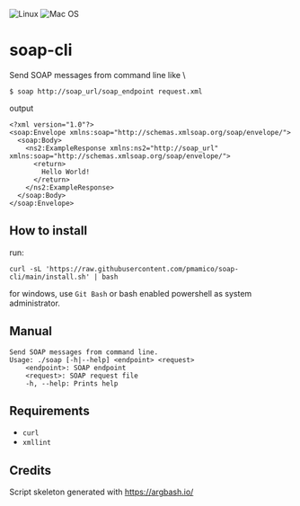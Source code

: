 

![Linux](https://img.shields.io/badge/Linux-FCC624?style=for-the-badge&logo=linux&logoColor=black)
![Mac OS](https://img.shields.io/badge/mac%20os-000000?style=for-the-badge&logo=macos&logoColor=F0F0F0)  

# soap-cli
Send SOAP messages from command line like \\
```
$ soap http://soap_url/soap_endpoint request.xml
```
output
```
<?xml version="1.0"?>
<soap:Envelope xmlns:soap="http://schemas.xmlsoap.org/soap/envelope/">
  <soap:Body>
    <ns2:ExampleResponse xmlns:ns2="http://soap_url" xmlns:soap="http://schemas.xmlsoap.org/soap/envelope/">
      <return>
       	Hello World!
      </return>
    </ns2:ExampleResponse>
  </soap:Body>
</soap:Envelope>
```


## How to install

run: 
```
curl -sL 'https://raw.githubusercontent.com/pmamico/soap-cli/main/install.sh' | bash
```
for windows, use `Git Bash` or bash enabled powershell as system administrator.

    
## Manual
```
Send SOAP messages from command line.
Usage: ./soap [-h|--help] <endpoint> <request>
	<endpoint>: SOAP endpoint
	<request>: SOAP request file
	-h, --help: Prints help
```

## Requirements

* `curl` 
* `xmllint` 

## Credits

Script skeleton generated with https://argbash.io/

